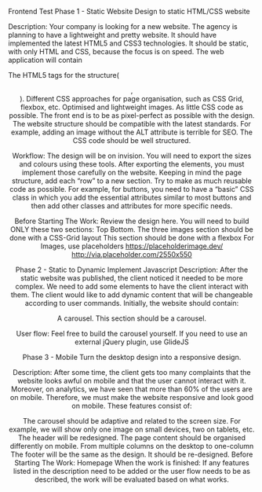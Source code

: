 Frontend Test
Phase 1 - Static Website
Design to static HTML/CSS website

Description: 
Your company is looking for a new website. The agency is planning to have a lightweight and pretty website. It should have implemented the latest HTML5 and CSS3 technologies. It should be static, with only HTML and CSS, because the focus is on speed. The web application will contain

The HTML5 tags for the structure(<header>, <footer>).
Different CSS approaches for page organisation, such as CSS Grid, flexbox, etc.
Optimised and lightweight images.
As little CSS code as possible.
The front end is to be as pixel-perfect as possible with the design.
The website structure should be compatible with the latest standards. For example, adding an image without the ALT attribute is terrible for SEO.
The CSS code should be well structured.

Workflow:
The design will be on invision. You will need to export the sizes and colours using these tools. After exporting the elements, you must implement those carefully on the website. Keeping in mind the page structure, add each “row” to a new section. Try to make as much reusable code as possible. For example, for buttons, you need to have a “basic” CSS class in which you add the essential attributes similar to most buttons and then add other classes and attributes for more specific needs.

Before Starting The Work:
Review the design here.
You will need to build ONLY these two sections:
Top
Bottom.
The three images section should be done with a CSS-Grid layout
This section should be done with a flexbox
For Images, use placeholders https://placeholderimage.dev/  http://via.placeholder.com/2550x550 


Phase 2 - Static to Dynamic
Implement Javascript
Description: 
After the static website was published, the client noticed it needed to be more complex. We need to add some elements to have the client interact with them. The client would like to add dynamic content that will be changeable according to user commands. Initially, the website should contain:

A carousel. This section should be a carousel.

User flow:
Feel free to build the carousel yourself. If you need to use an external jQuery plugin, use GlideJS


Phase 3 - Mobile 
Turn the desktop design into a responsive design.

Description: 
After some time, the client gets too many complaints that the website looks awful on mobile and that the user cannot interact with it. Moreover, on analytics, we have seen that more than 60% of the users are on mobile. Therefore, we must make the website responsive and look good on mobile. These features consist of:

The carousel should be adaptive and related to the screen size. For example, we will show only one image on small devices, two on tablets, etc.
The header will be redesigned.
The page content should be organised differently on mobile. From multiple columns on the desktop to one-column 
The footer will be the same as the design. It should be re-designed.
Before Starting The Work:
Homepage
When the work is finished:
If any features listed in the description need to be added or the user flow needs to be as described, the work will be evaluated based on what works.









